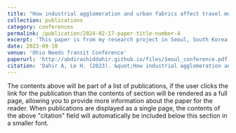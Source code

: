 ```yaml
---
title: "How industrial agglomeration and urban fabrics affect travel mode choice over time"
collection: publications
category: conferences
permalink: /publication/2024-02-17-paper-title-number-4
excerpt: 'This paper is from my research project in Seoul, South Korea from 2018 through 2020'
date: 2023-09-18
venue: 'Ohio Needs Transit Conference'
paperurl: 'http://abdirashiddahir.github.io/files/Seoul_conference.pdf'
citation: 'Dahir A, Le H. (2023). &quot;How industrial agglomeration and urban fabrics affect travel mode choice over time.&quot; <i>Ohio Needs Transit Conference</i>.'
---
```


The contents above will be part of a list of publications, if the user clicks the link for the publication than the contents of section will be rendered as a full page, allowing you to provide more information about the paper for the reader. When publications are displayed as a single page, the contents of the above "citation" field will automatically be included below this section in a smaller font.
